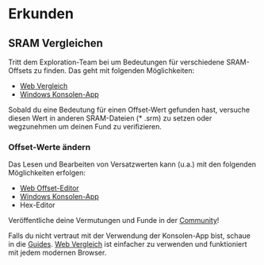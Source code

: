 ﻿# Erkunden

## SRAM Vergleichen
Tritt dem Exploration-Team bei um Bedeutungen für verschiedene SRAM-Offsets zu finden.
Das geht mit folgenden Möglichkeiten:

* [Web Vergleich](comparing)
* [Windows Konsolen-App](changelog-console)

Sobald du eine Bedeutung für einen Offset-Wert gefunden hast, versuche diesen Wert in anderen SRAM-Dateien (* .srm) zu setzen oder wegzunehmen um deinen Fund zu verifizieren.

### Offset-Werte ändern
Das Lesen und Bearbeiten von Versatzwerten kann (u.a.) mit den folgenden Möglichkeiten erfolgen:

* [Web Offset-Editor](offset-editing)
* [Windows Konsolen-App](changelog-console)
* Hex-Editor

Veröffentliche deine Vermutungen und Funde in der [Community](community)!

Falls du nicht vertraut mit der Verwendung der Konsolen-App bist, schaue in die [Guides](guides). [Web Vergleich](comparing) ist einfacher zu verwenden und funktioniert mit jedem modernen Browser.

